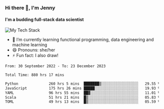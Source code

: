 ### Hi there 👋, I'm Jenny
#### I'm a budding full-stack data scientist

![My Tech Stack](https://github-readme-tech-stack.vercel.app/api/cards?fontFamily=Roboto+&lineCount=2&titleAlign=center&align=center&theme=catppuccin_mocha&line1=python%2Cpython%2C3776AB%3Bscala%2Cscala%2CDC322F%3Bdatabricks%2Cdatabricks%2CFF3621%3Bdocker%2Cdocker%2C2496ED%3B&line2=amazonaws%2Caws%2C232F3E%3Bdatabricks%2CFF3621%3Bpytorch%2Cpytorch%2CEE4C2C%3Bmlflow%2Cmlflow%2C0194E2%3B)


- 🌱 I’m currently learning functional programming, data engineering and machine learning
- 😄 Pronouns: she/her 
- ⚡ Fun fact: I also draw! 

<!--START_SECTION:waka-->

```txt
From: 30 September 2022 - To: 23 December 2023

Total Time: 880 hrs 17 mins

Python              260 hrs 5 mins  ███████▒░░░░░░░░░░░░░░░░░   29.55 %
JavaScript          175 hrs 26 mins █████░░░░░░░░░░░░░░░░░░░░   19.93 %
YAML                96 hrs 55 mins  ██▓░░░░░░░░░░░░░░░░░░░░░░   11.01 %
Scala               51 hrs 21 mins  █▒░░░░░░░░░░░░░░░░░░░░░░░   05.83 %
TOML                49 hrs 13 mins  █▒░░░░░░░░░░░░░░░░░░░░░░░   05.59 %
```

<!--END_SECTION:waka-->
